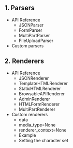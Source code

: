 ## 1. Parsers
- API Reference
    - JSONParser
    - FormParser
    - MultiPartParser
    - FileUploadParser
- Custom parsers

## 2. Renderers
- API Reference
    - JSONRenderer
    - TemplateHTMLRenderer
    - StaticHTMLRenderer
    - BrowsableAPIRenderer
    - AdminRenderer
    - HTMLFormRenderer
    - MultiPartRenderer
- Custom renderers
    - data
    - media_type=None
    - renderer_context=None
    - Example
    - Setting the character set
